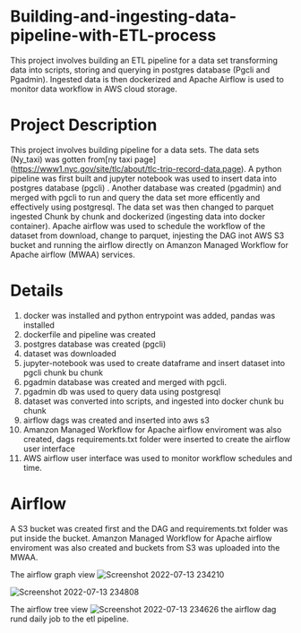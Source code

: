 # Building-and-ingesting-data-pipeline-with-ETL-process
This project involves building an ETL pipeline for a data set transforming data into scripts, storing and querying in postgres database (Pgcli and Pgadmin). Ingested data is then dockerized and Apache Airflow is used to monitor data workflow in AWS cloud storage.

# Project Description
This project involves building pipeline for a data sets. The data sets (Ny_taxi) was gotten from[ny taxi page] (https://www1.nyc.gov/site/tlc/about/tlc-trip-record-data.page). A python pipeline was first built and jupyter notebook was used to insert data into postgres database (pgcli) . Another database was created (pgadmin) and merged with pgcli to run and query the data set more efficently and effectively using postgresql. The data set was then changed to parquet ingested Chunk by chunk and dockerized (ingesting data into docker container). Apache airflow was used to schedule the workflow of the dataset from download, change to parquet, injesting the DAG inot AWS S3 bucket and running the airflow directly on Amanzon Managed Workflow for Apache airflow (MWAA) services.

# Details
1. docker was installed and python entrypoint was added, pandas was installed
2. dockerfile and pipeline was created
3. postgres database was created (pgcli)
4. dataset was downloaded
5. jupyter-notebook was used to  create dataframe and insert dataset into pgcli chunk bu chunk
6. pgadmin database was created and merged with pgcli.
7. pgadmin db was used to query data using postgresql
8. dataset was converted into scripts, and ingested into docker chunk bu chunk
9. airflow dags was created and inserted into aws s3
10. Amanzon Managed Workflow for Apache airflow enviroment was also created, dags requirements.txt folder were inserted to create the airflow user interface
11. AWS airflow user interface was used to monitor workflow schedules and time.


# Airflow
A S3 bucket was created first and the DAG and requirements.txt folder was put inside the bucket.
Amanzon Managed Workflow for Apache airflow enviroment was also created and buckets from S3 was uploaded into the MWAA.

The airflow graph view 
![Screenshot 2022-07-13 234210](https://user-images.githubusercontent.com/41475769/179023337-8f98f643-a841-4975-8eb4-21dda4f3fc89.png)

![Screenshot 2022-07-13 234808](https://user-images.githubusercontent.com/41475769/179023421-d716c18e-3a8a-4de4-bde3-f0348cf921cf.png)



The airflow tree view
![Screenshot 2022-07-13 234626](https://user-images.githubusercontent.com/41475769/179023639-f1f90fb3-f3e7-448b-8080-3c6be2361c4d.png)
the airflow dag rund daily job to the etl pipeline.

